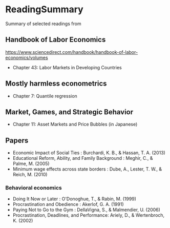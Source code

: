 # ReadingSummary
Summary of selected readings from

## Handbook of Labor Economics
https://www.sciencedirect.com/handbook/handbook-of-labor-economics/volumes
- Chapter 43: Labor Markets in Developing Countries

## Mostly harmless econometrics
- Chapter 7: Quantile regression

## Market, Games, and Strategic Behavior
- Chapter 11: Asset Markets and Price Bubbles (in Japanese)

## Papers
- Economic Impact of Social Ties : Burchardi, K. B., & Hassan, T. A. (2013)
- Educational Reform, Ability, and Family Background : Meghir, C., & Palme, M. (2005)
- Minimum wage effects across state borders : Dube, A., Lester, T. W., & Reich, M. (2010)

### Behavioral economics
- Doing It Now or Later : O'Donoghue, T., & Rabin, M. (1999)
- Procrastination and Obedience : Akerlof, G. A. (1991)
- Paying Not to Go to the Gym : DellaVigna, S., & Malmendier, U. (2006)
- Procrastination, Deadlines, and Performance: Ariely, D., & Wertenbroch, K. (2002)
